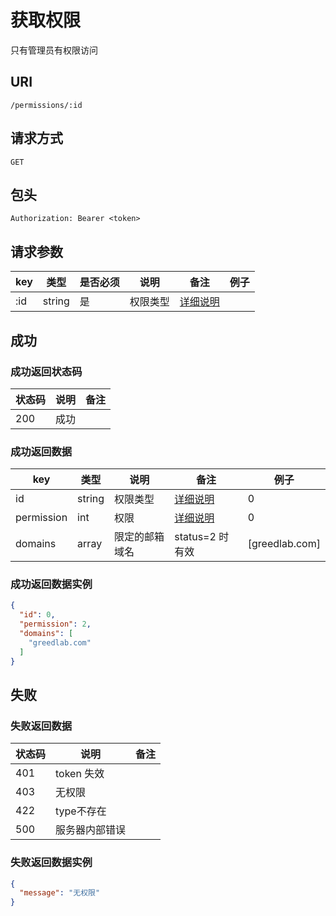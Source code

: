 # 获取权限

只有管理员有权限访问

## URI

```
/permissions/:id
```

## 请求方式

```
GET
```

## 包头

```
Authorization: Bearer <token>
```

## 请求参数

| key | 类型 | 是否必须 | 说明 | 备注 | 例子 |
| --- | --- | --- | --- | --- | --- |
| :id | string | 是 | 权限类型 | [详细说明](../../table/permission.md#id) |  |

## 成功

### 成功返回状态码

| 状态码 | 说明 | 备注 |
| --- | --- | --- |
| 200 | 成功 | |

### 成功返回数据

| key | 类型 | 说明 | 备注 | 例子 |
| --- | --- | --- | --- | --- |
| id | string | 权限类型 | [详细说明](../../table/permission.md#id) |  0 |
| permission | int | 权限 | [详细说明](../../table/permission.md#permission) | 0 |
| domains | array | 限定的邮箱域名 | status=2 时有效 | [greedlab.com] |

### 成功返回数据实例

```json
{
  "id": 0,
  "permission": 2,
  "domains": [
    "greedlab.com"
  ]
}
```

## 失败

### 失败返回数据

| 状态码 |  说明 | 备注 |
| --- | --- | --- |
| 401 | token 失效 |  |  
| 403 | 无权限 |  
| 422 | type不存在 |  |  
| 500 | 服务器内部错误 |  |  

### 失败返回数据实例

```json
{
  "message": "无权限"
}
```

